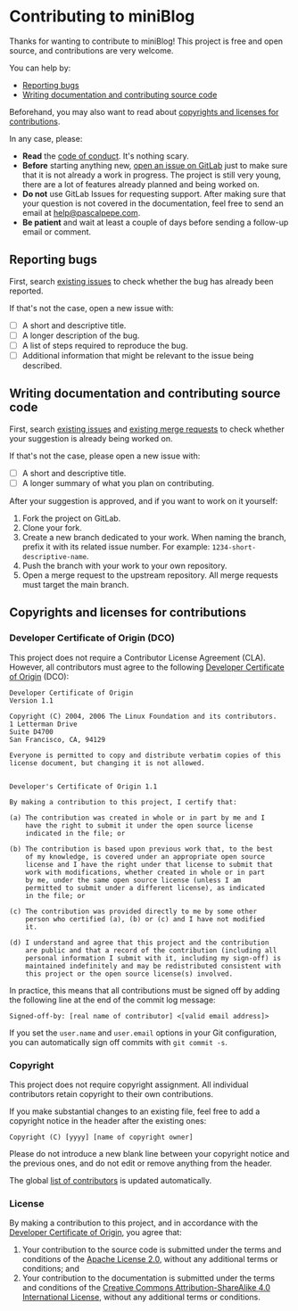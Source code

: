 # Contributing to miniBlog

Thanks for wanting to contribute to miniBlog! This project is free and open
source, and contributions are very welcome.

You can help by:

- [Reporting bugs](#reporting-bugs)
- [Writing documentation and contributing source code](#writing-documentation-and-contributing-source-code)

Beforehand, you may also want to read about [copyrights and licenses for contributions](#copyrights-and-licenses-for-contributions).

In any case, please:

- **Read** the [code of conduct](https://gitlab.com/pascalpepe/django-miniblog/-/blob/main/CODE_OF_CONDUCT.md).
  It's nothing scary.
- **Before** starting anything new, [open an issue on GitLab](https://gitlab.com/pascalpepe/django-miniblog/-/issues)
  just to make sure that it is not already a work in progress. The project is
  still very young, there are a lot of features already planned and being
  worked on.
- **Do not** use GitLab Issues for requesting support. After making sure that
  your question is not covered in the documentation, feel free to send an
  email at help@pascalpepe.com.
- **Be patient** and wait at least a couple of days before sending a follow-up
  email or comment.

## Reporting bugs

First, search [existing issues](https://gitlab.com/pascalpepe/django-miniblog/-/issues)
to check whether the bug has already been reported.

If that's not the case, open a new issue with:

- [ ] A short and descriptive title.
- [ ] A longer description of the bug.
- [ ] A list of steps required to reproduce the bug.
- [ ] Additional information that might be relevant to the issue being described.

## Writing documentation and contributing source code

First, search [existing issues](https://gitlab.com/pascalpepe/django-miniblog/-/issues)
and [existing merge requests](https://gitlab.com/pascalpepe/django-miniblog/-/merge_requests)
to check whether your suggestion is already being worked on.

If that's not the case, please open a new issue with:

- [ ] A short and descriptive title.
- [ ] A longer summary of what you plan on contributing.

After your suggestion is approved, and if you want to work on it yourself:

1. Fork the project on GitLab.
2. Clone your fork.
3. Create a new branch dedicated to your work. When naming the branch,
   prefix it with its related issue number. For example:
   ``1234-short-descriptive-name``.
4. Push the branch with your work to your own repository.
5. Open a merge request to the upstream repository. All merge requests must
   target the main branch.

## Copyrights and licenses for contributions

### Developer Certificate of Origin (DCO)

This project does not require a Contributor License Agreement (CLA). However,
all contributors must agree to the following
[Developer Certificate of Origin](https://developercertificate.org/) (DCO):

    Developer Certificate of Origin
    Version 1.1

    Copyright (C) 2004, 2006 The Linux Foundation and its contributors.
    1 Letterman Drive
    Suite D4700
    San Francisco, CA, 94129

    Everyone is permitted to copy and distribute verbatim copies of this
    license document, but changing it is not allowed.


    Developer's Certificate of Origin 1.1

    By making a contribution to this project, I certify that:

    (a) The contribution was created in whole or in part by me and I
        have the right to submit it under the open source license
        indicated in the file; or

    (b) The contribution is based upon previous work that, to the best
        of my knowledge, is covered under an appropriate open source
        license and I have the right under that license to submit that
        work with modifications, whether created in whole or in part
        by me, under the same open source license (unless I am
        permitted to submit under a different license), as indicated
        in the file; or

    (c) The contribution was provided directly to me by some other
        person who certified (a), (b) or (c) and I have not modified
        it.

    (d) I understand and agree that this project and the contribution
        are public and that a record of the contribution (including all
        personal information I submit with it, including my sign-off) is
        maintained indefinitely and may be redistributed consistent with
        this project or the open source license(s) involved.

In practice, this means that all contributions must be signed off by adding
the following line at the end of the commit log message:

    Signed-off-by: [real name of contributor] <[valid email address]>

If you set the ``user.name`` and ``user.email`` options in your Git
configuration, you can automatically sign off commits with ``git commit -s``.

### Copyright

This project does not require copyright assignment. All individual
contributors retain copyright to their own contributions.

If you make substantial changes to an existing file, feel free to add a
copyright notice in the header after the existing ones:

    Copyright (C) [yyyy] [name of copyright owner]

Please do not introduce a new blank line between your copyright notice and the
previous ones, and do not edit or remove anything from the header.

The global [list of contributors](https://gitlab.com/pascalpepe/django-miniblog/-/graphs/main)
is updated automatically.

### License

By making a contribution to this project, and in accordance with the
[Developer Certificate of Origin](https://developercertificate.org/),
you agree that:

1. Your contribution to the source code is submitted under the terms and
   conditions of the [Apache License 2.0](http://www.apache.org/licenses/LICENSE-2.0),
   without any additional terms or conditions; and
2. Your contribution to the documentation is submitted under the terms and
   conditions of the [Creative Commons Attribution-ShareAlike 4.0 International License](https://creativecommons.org/licenses/by-sa/4.0/),
   without any additional terms or conditions.
